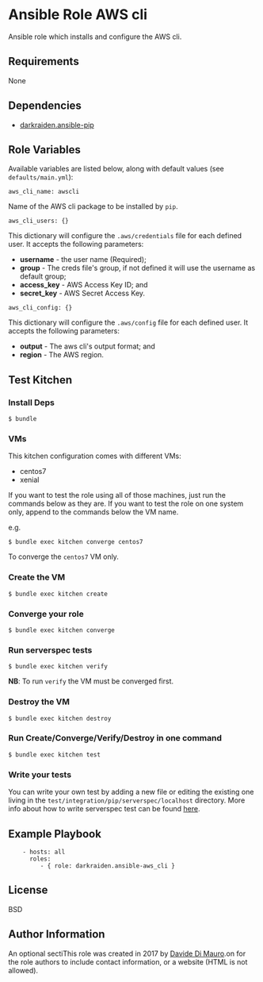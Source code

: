 Ansible Role AWS cli
=========

Ansible role which installs and configure the AWS cli.

Requirements
------------

None

Dependencies
------------

* [darkraiden.ansible-pip](https://galaxy.ansible.com/darkraiden/ansible-pip)

Role Variables
--------------

Available variables are listed below, along with default values (see `defaults/main.yml`):

```
aws_cli_name: awscli
```

Name of the AWS cli package to be installed by `pip`.

```
aws_cli_users: {}
```

This dictionary will configure the `.aws/credentials` file for each defined user. It accepts the following parameters:

* **username** - the user name (Required);
* **group** - The creds file's group, if not defined it will use the username as default group;
* **access_key** - AWS Access Key ID; and
* **secret_key** - AWS Secret Access Key.

```
aws_cli_config: {}
```

This dictionary will configure the `.aws/config` file for each defined user. It accepts the following parameters:

* **output** - The aws cli's output format; and
* **region** - The AWS region.

Test Kitchen
--------------

### Install Deps

```
$ bundle
```

### VMs

This kitchen configuration comes with different VMs:

* centos7
* xenial

If you want to test the role using all of those machines, just run the commands below as they are. If you want to test the role on one system only, append to the commands below the VM name.

e.g.

```
$ bundle exec kitchen converge centos7
```

To converge the `centos7` VM only.

### Create the VM

```
$ bundle exec kitchen create
```

### Converge your role

```
$ bundle exec kitchen converge
```

### Run serverspec tests

```
$ bundle exec kitchen verify
```

**NB**: To run `verify` the VM must be converged first.

### Destroy the VM

```
$ bundle exec kitchen destroy
```

### Run Create/Converge/Verify/Destroy in one command

```
$ bundle exec kitchen test
```

### Write your tests

You can write your own test by adding a new file or editing the existing one living in the `test/integration/pip/serverspec/localhost` directory. More info about how to write serverspec test can be found [here](http://serverspec.org/).

Example Playbook
----------------

```
    - hosts: all
      roles:
         - { role: darkraiden.ansible-aws_cli }
```

License
-------

BSD

Author Information
------------------

An optional sectiThis role was created in 2017 by [Davide Di Mauro](https://github.com/darkraiden).on for the role authors to include contact information, or a website (HTML is not allowed).
